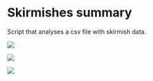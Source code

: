 # Skirmishes summary

Script that analyses a csv file with skirmish data.


![](https://i.imgur.com/DqGSnYA.png)

![](https://i.imgur.com/1UIOaNH.png)

![](https://i.imgur.com/dyYrtJ3.png)

